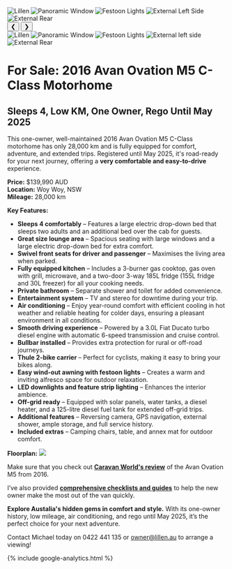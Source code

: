 
<link href="styles/custom.css" rel="stylesheet" />

<div class="carousel">

</div>
<div class="carousel">
  <div class="carousel-container">
      <img src="images/lillen.jpg" alt="Lillen" />
      <img src="images/window.jpg" alt="Panoramic Window" />
      <img src="images/festoon-lights.jpg" alt="Festoon Lights" />
      <img src="images/left-side.jpg" alt="External Left Side" />
      <img src="images/rear.jpg" alt="External Rear" />
  </div>
  <button class="prev" onclick="previousImage()">&#10094;</button>
  <button class="next" onclick="nextImage()">&#10095;</button>
</div>

<div class="thumbnails">
  <img src="images/lillen.jpg" onclick="showImage(0)" alt="Lillen" />
  <img src="images/window.jpg" onclick="showImage(1)" alt="Panoramic Window" />
  <img src="images/festoon-lights.jpg" onclick="showImage(2)" alt="Festoon Lights" />
  <img src="images/left-side.jpg" onclick="showImage(3)" alt="External left side" />
  <img src="images/rear.jpg" onclick="showImage(4)" alt="External Rear" />
</div>

# For Sale: 2016 Avan Ovation M5 C-Class Motorhome
## Sleeps 4, Low KM, One Owner, Rego Until May 2025

This one-owner, well-maintained 2016 Avan Ovation M5 C-Class motorhome has only 28,000 km and is fully equipped for comfort, adventure, and extended trips. Registered until May 2025, it's road-ready for your next journey, offering a **very comfortable and easy-to-drive** experience.

**Price:** $139,990 AUD  
**Location:** Woy Woy, NSW  
**Mileage:** 28,000 km  

**Key Features:**

- **Sleeps 4 comfortably** – Features a large electric drop-down bed that sleeps two adults and an additional bed over the cab for guests.
- **Great size lounge area** – Spacious seating with large windows and a large electric drop-down bed for extra comfort.
- **Swivel front seats for driver and passenger** – Maximises the living area when parked.
- **Fully equipped kitchen** – Includes a 3-burner gas cooktop, gas oven with grill, microwave, and a two-door 3-way 185L fridge (155L fridge and 30L freezer) for all your cooking needs.
- **Private bathroom** – Separate shower and toilet for added convenience.
- **Entertainment system** – TV and stereo for downtime during your trip.
- **Air conditioning** – Enjoy year-round comfort with efficient cooling in hot weather and reliable heating for colder days, ensuring a pleasant environment in all conditions.
- **Smooth driving experience** – Powered by a 3.0L Fiat Ducato turbo diesel engine with automatic 6-speed transmission and cruise control.
- **Bullbar installed** – Provides extra protection for rural or off-road journeys.
- **Thule 2-bike carrier** – Perfect for cyclists, making it easy to bring your bikes along.
- **Easy wind-out awning with festoon lights** – Creates a warm and inviting alfresco space for outdoor relaxation.
- **LED downlights and feature strip lighting** – Enhances the interior ambience.
- **Off-grid ready** – Equipped with solar panels, water tanks, a diesel heater, and a 125-litre diesel fuel tank for extended off-grid trips.
- **Additional features** – Reversing camera, GPS navigation, external shower, ample storage, and full service history.
- **Included extras** – Camping chairs, table, and annex mat for outdoor comfort.

**Floorplan:**
<img src="images/floorplan.png" />

Make sure that you check out **[Caravan World's review](review/index.md)** of the Avan Ovation M5 from 2016.

I’ve also provided **[comprehensive checklists and guides](checklists-and-guides.md)** to help the new owner make the most out of the van quickly.

**Explore Austalia's hidden gems in comfort and style.** With its one-owner history, low mileage, air conditioning, and rego until May 2025, it’s the perfect choice for your next adventure.

Contact Michael today on 0422 441 135 or [owner@lillen.au](mailto:owner@lillen.au) to arrange a viewing!

{% include google-analytics.html %}

<script>
  let currentIndex = 0;
  const images = document.querySelectorAll('.carousel img');

  function showImage(index) {
    currentIndex = index;
    images.forEach((img, i) => {
      img.style.display = (i === index) ? 'block' : 'none';
    });
  }

  function nextImage() {
    currentIndex = (currentIndex + 1) % images.length;
    showImage(currentIndex);
  }

  function previousImage() {
    currentIndex = (currentIndex - 1 + images.length) % images.length;
    showImage(currentIndex);
  }

  // Automatically show the first image
  showImage(currentIndex);
</script>
